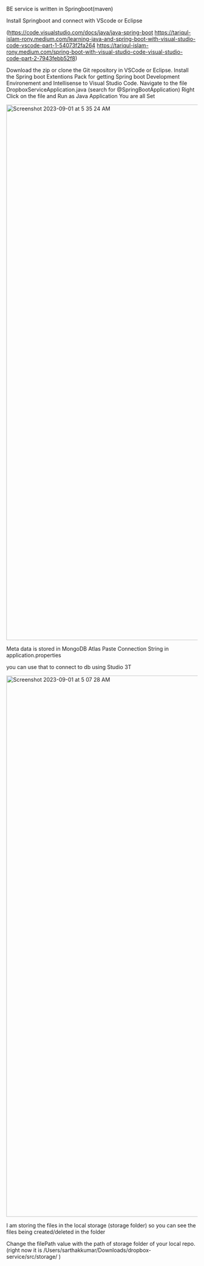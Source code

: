 BE service is written in Springboot(maven)

Install Springboot and connect with VScode or Eclipse

(https://code.visualstudio.com/docs/java/java-spring-boot
https://tariqul-islam-rony.medium.com/learning-java-and-spring-boot-with-visual-studio-code-vscode-part-1-54073f2fa264
https://tariqul-islam-rony.medium.com/spring-boot-with-visual-studio-code-visual-studio-code-part-2-7943febb52f8)

Download the zip or clone the Git repository in VSCode or Eclipse.
Install the Spring boot Extentions Pack for getting Spring boot Development Environement and Intellisense to Visual Studio Code.
Navigate to the file DropboxServiceApplication.java (search for @SpringBootApplication)
Right Click on the file and Run as Java Application
You are all Set

<img width="1405" alt="Screenshot 2023-09-01 at 5 35 24 AM" src="https://github.com/sarthak-kumar-shailendra/dropbox-service/assets/69191344/54dba6b0-852c-405d-8df4-08aacdbac32f">

Meta data is stored in MongoDB Atlas
Paste Connection String in application.properties

you can use that to connect to db using Studio 3T

<img width="1420" alt="Screenshot 2023-09-01 at 5 07 28 AM" src="https://github.com/sarthak-kumar-shailendra/dropbox-service/assets/69191344/d3a8b257-11a5-430b-94b2-d98982abf862">

I am storing the files in the local storage (storage folder)
so you can see the files being created/deleted in the folder

Change the filePath value with the path of storage folder of your local repo. 
(right now it is /Users/sarthakkumar/Downloads/dropbox-service/src/storage/ )
